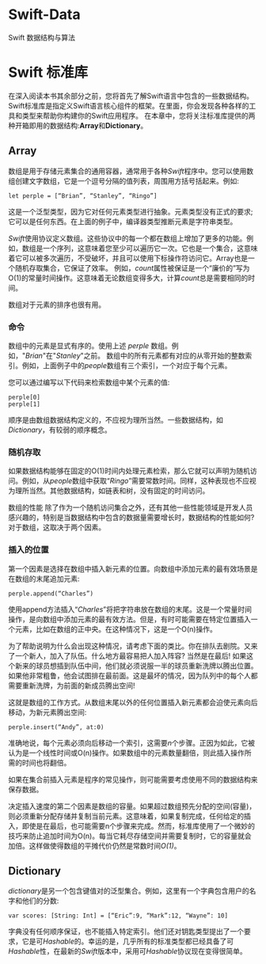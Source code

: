 # Swift-Data
Swift 数据结构与算法

# Swift 标准库

在深入阅读本书其余部分之前，您将首先了解Swift语言中包含的一些数据结构。Swift标准库是指定义Swift语言核心组件的框架。在里面，你会发现各种各样的工具和类型来帮助你构建你的Swift应用程序。
在本章中，您将关注标准库提供的两种开箱即用的数据结构:**Array**和**Dictionary**。

## Array

数组是用于存储元素集合的通用容器，通常用于各种*Swift*程序中。您可以使用数组创建文字数组，它是一个逗号分隔的值列表，周围用方括号括起来。例如:

`let perple = [“Brian”, “Stanley”, “Ringo”]`

这是一个泛型类型，因为它对任何元素类型进行抽象。元素类型没有正式的要求;它可以是任何东西。在上面的例子中，编译器类型推断元素是字符串类型。

*Swift*使用协议定义数组。这些协议中的每一个都在数组上增加了更多的功能。例如，数组是一个序列，这意味着您至少可以遍历它一次。它也是一个集合，这意味着它可以被多次遍历，不受破坏，并且可以使用下标操作符访问它。Array也是一个随机存取集合，它保证了效率。
例如，*count*属性被保证是一个“廉价的”写为O(1)的常量时间操作。这意味着无论数组变得多大，计算*count*总是需要相同的时间。

数组对于元素的排序也很有用。

### 命令
数组中的元素是显式有序的。使用上述 *perple* 数组。例如，"*Brian*"在"*Stanley*"之前。
数组中的所有元素都有对应的从零开始的整数索引。例如，上面例子中的*people*数组有三个索引，一个对应于每个元素。

您可以通过编写以下代码来检索数组中某个元素的值:
```
perple[0]
perple[1]
```
顺序是由数组数据结构定义的，不应视为理所当然。一些数据结构，如*Dictionary*，有较弱的顺序概念。

### 随机存取
如果数据结构能够在固定的O(1)时间内处理元素检索，那么它就可以声明为随机访问。例如，从*people*数组中获取“*Ringo*”需要常数时间。同样，这种表现也不应视为理所当然。其他数据结构，如链表和树，没有固定的时间访问。

数组的性能
除了作为一个随机访问集合之外，还有其他一些性能领域是开发人员感兴趣的，特别是当数据结构中包含的数据量需要增长时，数据结构的性能如何?对于数组，这取决于两个因素。

### 插入的位置
第一个因素是选择在数组中插入新元素的位置。向数组中添加元素的最有效场景是在数组的末尾追加元素:

`perple.append(“Charles”)`

使用append方法插入“*Charles*”将把字符串放在数组的末尾。这是一个常量时间操作，是向数组中添加元素的最有效方法。但是，有时可能需要在特定位置插入一个元素，比如在数组的正中央。在这种情况下，这是一个O(n)操作。

为了帮助说明为什么会出现这种情况，请考虑下面的类比。你在排队去剧院。又来了一个新人，加入了队伍。什么地方最容易把人加入阵容?
当然是在最后!
如果这个新来的球员想插到队伍中间，他们就必须说服一半的球员重新洗牌以腾出位置。
如果他非常粗鲁，他会试图排在最前面。这是最坏的情况，因为队列中的每个人都需要重新洗牌，为前面的新成员腾出空间!

这就是数组的工作方式。从数组末尾以外的任何位置插入新元素都会迫使元素向后移动，为新元素腾出空间:

`perple.insert(“Andy”, at:0)`

准确地说，每个元素必须向后移动一个索引，这需要*n*个步骤。正因为如此，它被认为是一个线性时间或O(n)操作。如果数组中的元素数量翻倍，则此插入操作所需的时间也将翻倍。

如果在集合前插入元素是程序的常见操作，则可能需要考虑使用不同的数据结构来保存数据。

决定插入速度的第二个因素是数组的容量。如果超过数组预先分配的空间(容量)，则必须重新分配存储并复制当前元素。这意味着，如果复制完成，任何给定的插入，即使是在最后，也可能需要n个步骤来完成。然而，标准库使用了一个微妙的技巧来防止追加时间为O(n)。每当它耗尽存储空间并需要复制时，它的容量就会加倍。这样做使得数组的平摊代价仍然是常数时间*O(1)*。

## Dictionary
*dictionary*是另一个包含键值对的泛型集合。例如，这里有一个字典包含用户的名字和他们的分数:

`var scores: [String: Int] = [“Eric”:9, “Mark”:12, “Wayne”: 10]`

字典没有任何顺序保证，也不能插入特定索引。他们还对钥匙类型提出了一个要求，它是可*Hashable*的。幸运的是，几乎所有的标准类型都已经具备了可*Hashable*性，在最新的*Swift*版本中，采用可*Hashable*协议现在变得很简单。

